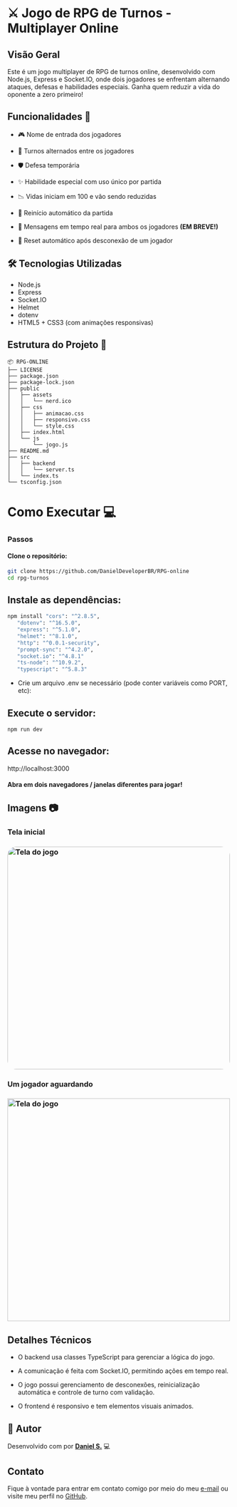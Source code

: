 # ⚔️ Jogo de RPG de Turnos - Multiplayer Online

## Visão Geral

Este é um jogo multiplayer de RPG de turnos online, desenvolvido com Node.js, Express e Socket.IO, onde dois jogadores se enfrentam alternando ataques, defesas e habilidades especiais. Ganha quem reduzir a vida do oponente a zero primeiro!

## Funcionalidades 🚀 

- 🎮 Nome de entrada dos jogadores

- 🔄 Turnos alternados entre os jogadores

- 🛡️ Defesa temporária

- ✨ Habilidade especial com uso único por partida

- 📉 Vidas iniciam em 100 e vão sendo reduzidas

- 🔁 Reinício automático da partida

- 💬 Mensagens em tempo real para ambos os jogadores <strong>(EM BREVE!)</strong>

- 🧠 Reset automático após desconexão de um jogador

## 🛠️ Tecnologias Utilizadas

   - Node.js
   - Express
   - Socket.IO
   - Helmet
   - dotenv
   - HTML5 + CSS3 (com animações responsivas)

## Estrutura do Projeto 📁 
```
📦 RPG-ONLINE
├── LICENSE
├── package.json
├── package-lock.json
├── public
│   ├── assets
│   │   └── nerd.ico
│   ├── css
│   │   ├── animacao.css
│   │   ├── responsivo.css
│   │   └── style.css
│   ├── index.html
│   └── js
│       └── jogo.js
├── README.md
├── src
│   ├── backend
│   │   └── server.ts
│   └── index.ts
└── tsconfig.json
```

# Como Executar 💻 

### Passos

#### Clone o repositório:

``` bash
git clone https://github.com/DanielDeveloperBR/RPG-online
cd rpg-turnos
```

## Instale as dependências:
``` bash
npm install "cors": "^2.8.5",
   "dotenv": "^16.5.0",
   "express": "^5.1.0",
   "helmet": "^8.1.0",
   "http": "^0.0.1-security",
   "prompt-sync": "^4.2.0",
   "socket.io": "^4.8.1"
   "ts-node": "^10.9.2",
   "typescript": "^5.8.3"
```

- Crie um arquivo .env se necessário (pode conter variáveis como PORT, etc):


## Execute o servidor:

```npm run dev```

## Acesse no navegador:

http://localhost:3000

#### Abra em dois navegadores / janelas diferentes para jogar!



## Imagens 📷
<h3>Tela inicial<h3>
<img src="public/assets/telaInicial.png" alt="Tela do jogo" style="border-radius: 20px" width="500"/> 
<br>
<h3>Um jogador aguardando<h3>
<img src="public/assets/jogadorAguardando.png" alt="Tela do jogo" width="500"/> 

## Detalhes Técnicos

- O backend usa classes TypeScript para gerenciar a lógica do jogo.

- A comunicação é feita com Socket.IO, permitindo ações em tempo real.

- O jogo possui gerenciamento de desconexões, reinicialização automática e controle de turno com validação.

- O frontend é responsivo e tem elementos visuais animados.

## 🧙 Autor

<p>Desenvolvido com por <strong><a href="https://danielondeveloper.vercel.app/" target="_blank">Daniel S.</a></strong> 💻</p>

## Contato

Fique à vontade para entrar em contato comigo por meio do meu [e-mail](mailto:danieldetrabalho1@gmail.com) ou visite meu perfil no [GitHub](https://github.com/DanielDeveloperBR).

